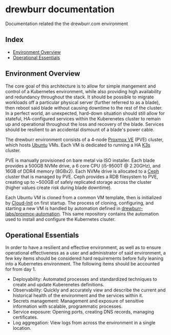 # drewburr documentation

Documentation related the the drewburr.com environment

## Index

- [Environment Overview](#environment-overview)
- [Operational Essentials](#operational-essentials)

## Environment Overview

The core goal of this architecture is to allow for simple mangement and control of a Kubernetes environment, while also providing high availability and redundancy throughout the stack. It should be possible to migrate workloads off a particular physical server (further referred to as a blade), then reboot said blade without causing downtime to the rest of the cluster. In a perfect world, an unexpected, hard-down situation should still allow for stateful, HA-configured services within the Kuberenetes cluster to remain up and operational throughout the loss and recovery of the blade. Services should be resilient to an accidental dismount of a blade's power cable.

The drewburr environment consists of a 4-node [Proxmox VE](https://pve.proxmox.com/wiki/Main_Page) (PVE) cluster, which hosts [Ubuntu](https://ubuntu.com/download/server) VMs. Each VM is dedicated to running a HA [K3s](https://k3s.io/) cluster.

PVE is manually provisioned on bare metal via ISO installer. Each blade provides a 500GB NVMe drive, a 6 core CPU (i5-9500T @ 2.20GHz), and 16GB of DDR4 memory (8GBx2). Each NVMe drive is allocated to a [Ceph](https://docs.ceph.com/en/latest/) cluster that is managed by PVE. Ceph provides a RDB filesystem to PVE, creating up to ~500GB of safely replicated storage across the cluster (higher values create risk during blade downtime).

Each Ubuntu VM is cloned from a common VM template, then is initialized by [Cloud-Init](https://cloudinit.readthedocs.io/en/latest/) on first startup. The process of cloning, configuring, and starting a new VM is handled by automation defined in [drewburr-labs/proxmox-automation](https://github.com/drewburr-labs/proxmox-automation). This same repository contains the automation used to install and configure the Kubernetes clsuter.

## Operational Essentials

In order to have a resilient and effective environment, as well as to ensure operational effectiveness as a user and administrator of said environment, a few key items should be considered hard requirements before fully leaning into a Kubernetes environment. The following items should be accounted for from day 1.

- Deployability: Automated processes and standardized techniques to create and update Kuberenetes definitions.
- Observability: Quickly and accurately view and describe the current and historical health of the environment and the services within it.
- Secrets management: Management and exposure of sensitive information with scalable, programmatic processes.
- Service exposure: Opening ports, creating DNS records, managing certificates.
- Log aggregation: View logs from across the environment in a single location.
